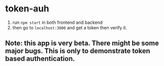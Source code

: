 # token-auh
1. run `npm start` in both frontend and backend
2. then go to `localhost:3000` and get a token then verify it.


## Note: this app is very beta. There might be some major bugs. This is only to demonstrate token based authentication.